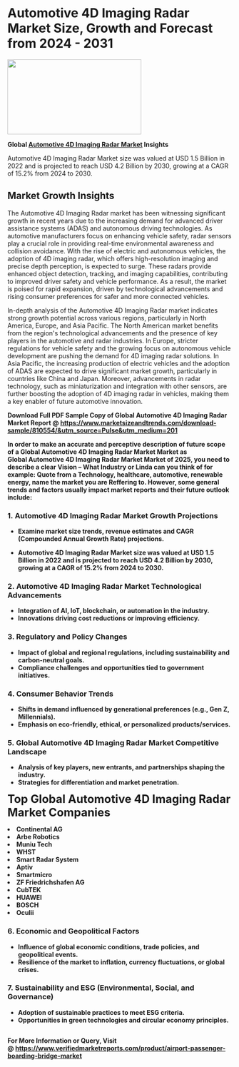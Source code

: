 <H1>Automotive 4D Imaging Radar Market Size, Growth and Forecast from 2024 - 2031</H1><img class="aligncenter size-medium wp-image-584254" src="https://thirdeyenews.in/wp-content/uploads/2024/09/Global-Market-Research-300x168.jpeg" alt="" width="300" height="168" /><p><strong>Global&nbsp;<a href="https://www.marketsizeandtrends.com/download-sample/810554/&amp;utm_source=Pulse&amp;utm_medium=201">Automotive 4D Imaging Radar Market</a> Insights</strong></p><p>Automotive 4D Imaging Radar Market size was valued at USD 1.5 Billion in 2022 and is projected to reach USD 4.2 Billion by 2030, growing at a CAGR of 15.2% from 2024 to 2030.</p><p><h2>Market Growth Insights</h2> <p>The Automotive 4D Imaging Radar market has been witnessing significant growth in recent years due to the increasing demand for advanced driver assistance systems (ADAS) and autonomous driving technologies. As automotive manufacturers focus on enhancing vehicle safety, radar sensors play a crucial role in providing real-time environmental awareness and collision avoidance. With the rise of electric and autonomous vehicles, the adoption of 4D imaging radar, which offers high-resolution imaging and precise depth perception, is expected to surge. These radars provide enhanced object detection, tracking, and imaging capabilities, contributing to improved driver safety and vehicle performance. As a result, the market is poised for rapid expansion, driven by technological advancements and rising consumer preferences for safer and more connected vehicles.</p> <p><strong></strong></p> <p>In-depth analysis of the Automotive 4D Imaging Radar market indicates strong growth potential across various regions, particularly in North America, Europe, and Asia Pacific. The North American market benefits from the region's technological advancements and the presence of key players in the automotive and radar industries. In Europe, stricter regulations for vehicle safety and the growing focus on autonomous vehicle development are pushing the demand for 4D imaging radar solutions. In Asia Pacific, the increasing production of electric vehicles and the adoption of ADAS are expected to drive significant market growth, particularly in countries like China and Japan. Moreover, advancements in radar technology, such as miniaturization and integration with other sensors, are further boosting the adoption of 4D imaging radar in vehicles, making them a key enabler of future automotive innovation.</p> <p><strong></p><p><span class=""><strong>Download Full PDF Sample Copy of Global Automotive 4D Imaging Radar Market Report</strong> @ <a href="https://www.marketsizeandtrends.com/download-sample/810554/&amp;utm_source=Pulse&amp;utm_medium=201" target="_blank">https://www.marketsizeandtrends.com/download-sample/810554/&amp;utm_source=Pulse&amp;utm_medium=201</a></span></p><p>In order to make an accurate and perceptive description of future scope of a Global&nbsp;Automotive 4D Imaging Radar Market Market as Global&nbsp;Automotive 4D Imaging Radar Market Market of 2025, you need to describe a clear Vision &ndash; What Industry or Linda can you think of for example: Quote from a Technology, healthcare, automotive, renewable energy, name the market you are Reffering to. However, some general trends and factors usually impact market reports and their future outlook include:</p><h3>1.&nbsp;<strong>Automotive 4D Imaging Radar Market Growth Projections</strong></h3><ul><li>Examine market size trends, revenue estimates and CAGR (Compounded Annual Growth Rate) projections.</li><li><p>Automotive 4D Imaging Radar Market size was valued at USD 1.5 Billion in 2022 and is projected to reach USD 4.2 Billion by 2030, growing at a CAGR of 15.2% from 2024 to 2030.</p></li></ul><h3>2.&nbsp;<strong>Automotive 4D Imaging Radar Market Technological Advancements</strong></h3><ul><li>Integration of AI, IoT, blockchain, or automation in the industry.</li><li>Innovations driving cost reductions or improving efficiency.</li></ul><h3>3.&nbsp;<strong>Regulatory and Policy Changes</strong></h3><ul><li>Impact of global and regional regulations, including sustainability and carbon-neutral goals.</li><li>Compliance challenges and opportunities tied to government initiatives.</li></ul><h3>4.&nbsp;<strong>Consumer Behavior Trends</strong></h3><ul><li>Shifts in demand influenced by generational preferences (e.g., Gen Z, Millennials).</li><li>Emphasis on eco-friendly, ethical, or personalized products/services.</li></ul><h3>5.&nbsp;<strong>Global Automotive 4D Imaging Radar Market Competitive Landscape</strong></h3><ul><li>Analysis of key players, new entrants, and partnerships shaping the industry.</li><li>Strategies for differentiation and market penetration.</li></ul><p data-pm-slice="1 1 []"><span style="color: inherit; font-family: inherit; font-size: 25px;">Top Global Automotive 4D Imaging Radar Market Companies</span></p><div class="" data-test-id=""><p><li>Continental AG</li><li> Arbe Robotics</li><li> Muniu Tech</li><li> WHST</li><li> Smart Radar System</li><li> Aptiv</li><li> Smartmicro</li><li> ZF Friedrichshafen AG</li><li> CubTEK</li><li> HUAWEI</li><li> BOSCH</li><li> Oculii</li></p></div><h3>6.&nbsp;<strong>Economic and Geopolitical Factors</strong></h3><ul><li>Influence of global economic conditions, trade policies, and geopolitical events.</li><li>Resilience of the market to inflation, currency fluctuations, or global crises.</li></ul><h3>7.&nbsp;<strong>Sustainability and ESG (Environmental, Social, and Governance)</strong></h3><ul><li>Adoption of sustainable practices to meet ESG criteria.</li><li>Opportunities in green technologies and circular economy principles.</li></ul><h2><strong style="font-size: 14px;">For More Information or Query, Visit @&nbsp;</strong><a style="background-color: #ffffff; font-size: 14px;" href="https://www.marketsizeandtrends.com/report/automotive-4d-imaging-radar-market/" target="_blank">https://www.verifiedmarketreports.com/product/airport-passenger-boarding-bridge-market</a></h2>
